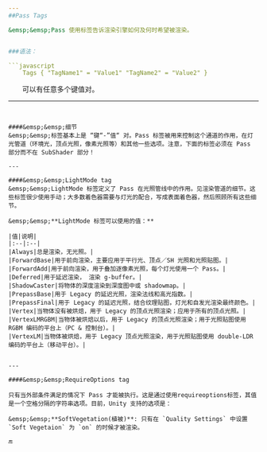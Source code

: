 ```yaml
---
##Pass Tags

&emsp;&emsp;Pass 使用标签告诉渲染引擎如何及何时希望被渲染。


###语法：

```javascript
    Tags { "TagName1" = "Value1" "TagName2" = "Value2" }
```
&emsp;&emsp;可以有任意多个键值对。

---
```


####&emsp;&emsp;细节
&emsp;&emsp;标签基本上是 “键“-”值“ 对。Pass 标签被用来控制这个通道的作用，在灯光管道（环境光，顶点光照，像素光照等）和其他一些选项。注意，下面的标签必须在 Pass 部分而不在 SubShader 部分！

---

####&emsp;&emsp;LightMode tag
&emsp;&emsp;LightMode 标签定义了 Pass 在光照管线中的作用。见渲染管道的细节。这些标签很少使用手动；大多数着色器需要与灯光的配合，写成表面着色器，然后照顾所有这些细节。

&emsp;&emsp;**LightMode 标签可以使用的值：**

|值|说明|
|:--|:--|
|Always|总是渲染，无光照。|
|ForwardBase|用于前向渲染，主要应用于平行光、顶点／SH 光照和光照贴图。|
|ForwardAdd|用于前向渲染，用于叠加逐像素光照，每个灯光使用一个 Pass。|
|Deferred|用于延迟渲染， 渲染 g-buffer。|
|ShadowCaster|将物体的深度渲染到深度图中或 shadowmap。|
|PrepassBase|用于 Legacy 的延迟光照，渲染法线和高光指数。|
|PrepassFinal|用于 Legacy 的延迟光照，结合纹理贴图，灯光和自发光渲染最终颜色。|
|Vertex|当物体没有被烘焙，用于 Legacy 的顶点光照渲染；应用于所有的顶点光照。|
|VertexLMRGBM|当物体被烘焙以后，用于 Legacy 的顶点光照渲染；用于光照贴图使用 RGBM 编码的平台上（PC & 控制台）。|
|VertexLM|当物体被烘焙，用于 Legacy 顶点光照渲染，用于光照贴图使用 double-LDR 编码的平台上（移动平台）。|


---

####&emsp;&emsp;RequireOptions tag

只有当外部条件满足的情况下 Pass 才能被执行。这是通过使用requireoptions标签，其值是一个空格分隔的字符串选项。目前，Unity 支持的选项是：

&emsp;&emsp;**SoftVegetation(植被)**: 只有在 `Quality Settings` 中设置 `Soft Vegetaion` 为 `on` 的时候才被渲染。

🔚
